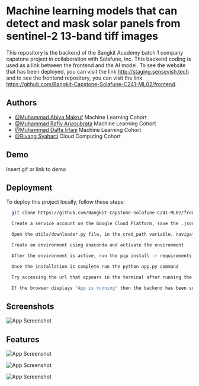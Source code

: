 
# Machine learning models that can detect and mask solar panels from sentinel-2 13-band tiff images

This repository is the backend of the Bangkit Academy batch 1 company capstone project in collaboration with Solafune, inc. This backend coding is used as a link between the frontend and the AI ​​model. To see the website that has been deployed, you can visit the link http://staging.sensevish.tech and to see the frontend repository, you can visit the link https://github.com/Bangkit-Capstone-Solafune-C241-ML02/frontend.


## Authors

- [@Muhammad Abiya Makruf](https://www.github.com/AbiyaMakruf) Machine Learning Cohort
- [@Muhammad Rafly Arjasubrata](https://www.github.com/MuhRaflyArj) Machine Learning Cohort
- [@Muhammad Daffa Irfani](https://github.com/earfunnyy) Machine Learning Cohort
- [@Riyang Syaharti](https://github.com/Riyang7) Cloud Computing Cohort


## Demo

Insert gif or link to demo


## Deployment

To deploy this project locally, follow these steps:

```bash
  git clone https://github.com/Bangkit-Capstone-Solafune-C241-ML02/frontend.git
```

```bash
  Create a service account on the Google Cloud Platform, save the .json created and save it in the utils/json folder
```

```bash
  Open the utils/downloader.py file, in the cred_path variable, navigate to the .json file that you created
```

```bash
  Create an environment using anaconda and activate the environment 
```

```bash
  After the environment is active, run the pip install -r requirements.txt command in the terminal
```

```bash
  Once the installation is complete run the python app.py command
```

```bash
  Try accessing the url that appears in the terminal after running the python app.py command
```

```bash
  If the browser displays "App is running" then the backend has been successfully run
```


## Screenshots

![App Screenshot](https://storage.googleapis.com/asset-about/backend1.png)


## Features

![App Screenshot](https://storage.googleapis.com/asset-about/Frame_1.png)

![App Screenshot](https://storage.googleapis.com/asset-about/Frame_2.png)

![App Screenshot](https://storage.googleapis.com/asset-about/Frame_3.png)

